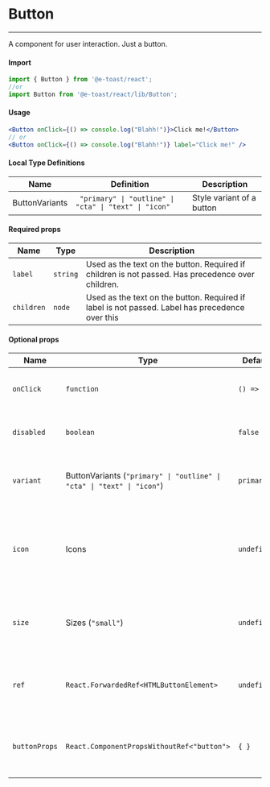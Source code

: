 # Button

<hr>

A component for user interaction. Just a button.

#### Import

```js
import { Button } from '@e-toast/react';
//or
import Button from '@e-toast/react/lib/Button';
```

#### Usage

```jsx
<Button onClick={() => console.log("Blahh!")}>Click me!</Button>
// or
<Button onClick={() => console.log("Blahh!")} label="Click me!" />
```

#### Local Type Definitions

| Name |  Definition | Description |
| ---------- | ------ | --------------------------- |
| ButtonVariants |  ` "primary" \| "outline" \| "cta" \| "text" \| "icon"` | Style variant of a button |

#### Required props

| Name       | Type   | Description                 |
| ---------- | ------ | --------------------------- |
| `label`    | `string` | Used as the text on the button. Required if children is not passed. Has precedence over children. |
| `children` | `node`   | Used as the text on the button. Required if label is not passed. Label has precedence over this |

#### Optional props

| Name         | Type       | Default    | Description               |
| ------------ | ---------- | ---------- | ------------------------- |
| `onClick`    | `function` | `() => {}` | Callback to run on clicking the button |
| `disabled`   | `boolean`  | `false`    | whether the button is disabled or not |
| `variant`    | ButtonVariants (`"primary" \| "outline" \| "cta" \| "text" \| "icon"`) | `primary`   | Style variant to use. More info on types |
| `icon`    | Icons | `undefined` | Icon to use. For more info head to shared types. Too many icons to put on this page |
| `size`    | Sizes (`"small"`) | `undefined` | Size of the button. Currently only one available: "small" |
| `ref`    | `React.ForwardedRef<HTMLButtonElement>` | `undefined` | ref to be forwarded to the underlying `button` element |
| `buttonProps`    | `React.ComponentPropsWithoutRef<"button">` | `{ }` | props to be passed to the underlying `button` element |

